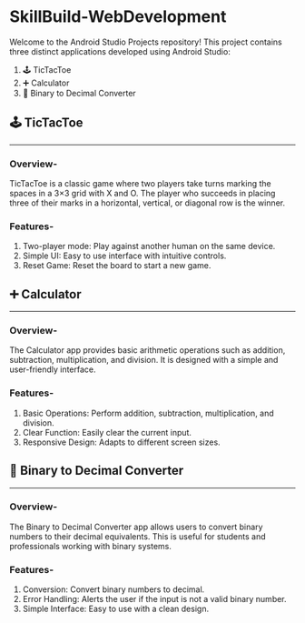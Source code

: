 # SkillBuild-WebDevelopment

Welcome to the Android Studio Projects repository! This project contains three distinct applications developed using Android Studio:

1. 🕹️ TicTacToe
2. ➕ Calculator
3. 🔢 Binary to Decimal Converter
   

## 🕹️ TicTacToe
-------------------------
### Overview-
TicTacToe is a classic game where two players take turns marking the spaces in a 3×3 grid with X and O. The player who succeeds in placing three of their marks in a horizontal, vertical, or diagonal row is the winner.

### Features-
1. Two-player mode: Play against another human on the same device.
2. Simple UI: Easy to use interface with intuitive controls.
3. Reset Game: Reset the board to start a new game.



## ➕ Calculator
------------------------
### Overview-
The Calculator app provides basic arithmetic operations such as addition, subtraction, multiplication, and division. It is designed with a simple and user-friendly interface.

### Features-
1. Basic Operations: Perform addition, subtraction, multiplication, and division.
2. Clear Function: Easily clear the current input.
3. Responsive Design: Adapts to different screen sizes.



## 🔢 Binary to Decimal Converter
--------------------------
### Overview-
The Binary to Decimal Converter app allows users to convert binary numbers to their decimal equivalents. This is useful for students and professionals working with binary systems.

### Features-
1. Conversion: Convert binary numbers to decimal.
2. Error Handling: Alerts the user if the input is not a valid binary number.
3. Simple Interface: Easy to use with a clean design.
